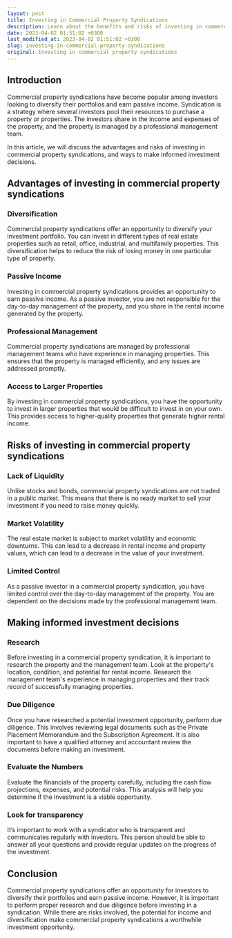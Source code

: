 ```yaml
---
layout: post
title: Investing in Commercial Property Syndications
description: Learn about the benefits and risks of investing in commercial property syndications and how to make informed investment decisions.
date: 2023-04-02 01:51:02 +0300
last_modified_at: 2023-04-02 01:51:02 +0300
slug: investing-in-commercial-property-syndications
original: Investing in commercial property syndications
---
```

## Introduction 

Commercial property syndications have become popular among investors looking to diversify their portfolios and earn passive income. Syndication is a strategy where several investors pool their resources to purchase a property or properties. The investors share in the income and expenses of the property, and the property is managed by a professional management team. 

In this article, we will discuss the advantages and risks of investing in commercial property syndications, and ways to make informed investment decisions.

## Advantages of investing in commercial property syndications

### Diversification 

Commercial property syndications offer an opportunity to diversify your investment portfolio. You can invest in different types of real estate properties such as retail, office, industrial, and multifamily properties. This diversification helps to reduce the risk of losing money in one particular type of property.

### Passive Income 

Investing in commercial property syndications provides an opportunity to earn passive income. As a passive investor, you are not responsible for the day-to-day management of the property, and you share in the rental income generated by the property. 

### Professional Management 

Commercial property syndications are managed by professional management teams who have experience in managing properties. This ensures that the property is managed efficiently, and any issues are addressed promptly.

### Access to Larger Properties 

By investing in commercial property syndications, you have the opportunity to invest in larger properties that would be difficult to invest in on your own. This provides access to higher-quality properties that generate higher rental income.

## Risks of investing in commercial property syndications 

### Lack of Liquidity 

Unlike stocks and bonds, commercial property syndications are not traded in a public market. This means that there is no ready market to sell your investment if you need to raise money quickly.

### Market Volatility 

The real estate market is subject to market volatility and economic downturns. This can lead to a decrease in rental income and property values, which can lead to a decrease in the value of your investment.

### Limited Control 

As a passive investor in a commercial property syndication, you have limited control over the day-to-day management of the property. You are dependent on the decisions made by the professional management team.

## Making informed investment decisions 

### Research 

Before investing in a commercial property syndication, it is important to research the property and the management team. Look at the property's location, condition, and potential for rental income. Research the management team's experience in managing properties and their track record of successfully managing properties.

### Due Diligence 

Once you have researched a potential investment opportunity, perform due diligence. This involves reviewing legal documents such as the Private Placement Memorandum and the Subscription Agreement. It is also important to have a qualified attorney and accountant review the documents before making an investment.

### Evaluate the Numbers 

Evaluate the financials of the property carefully, including the cash flow projections, expenses, and potential risks. This analysis will help you determine if the investment is a viable opportunity.

### Look for transparency 

It’s important to work with a syndicator who is transparent and communicates regularly with investors. This person should be able to answer all your questions and provide regular updates on the progress of the investment.

## Conclusion 

Commercial property syndications offer an opportunity for investors to diversify their portfolios and earn passive income. However, it is important to perform proper research and due diligence before investing in a syndication. While there are risks involved, the potential for income and diversification make commercial property syndications a worthwhile investment opportunity.